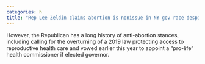 ```yaml
---
categories: h
title: "Rep Lee Zeldin claims abortion is nonissue in NY gov race despite earlier comments and voting record "
---
```

However, the Republican has a long history of anti-abortion stances, including calling for the overturning of a 2019 law protecting access to reproductive health care and vowed earlier this year to appoint a “pro-life” health commissioner if elected governor.